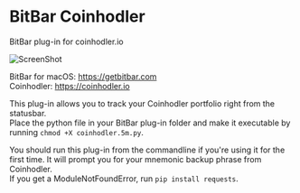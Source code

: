 # BitBar Coinhodler
BitBar plug-in for coinhodler.io

![ScreenShot](https://raw.github.com/romanpeters/bitbar_coinhodler/master/sample.png)

BitBar for macOS: https://getbitbar.com  
Coinhodler: https://coinhodler.io

This plug-in allows you to track your Coinhodler portfolio right from the statusbar.  
Place the python file in your BitBar plug-in folder and make it executable by running `chmod +X coinhodler.5m.py`.

You should run this plug-in from the commandline if you're using it for the first time.
It will prompt you for your mnemonic backup phrase from Coinhodler.  
If you get a ModuleNotFoundError, run `pip install requests`.
